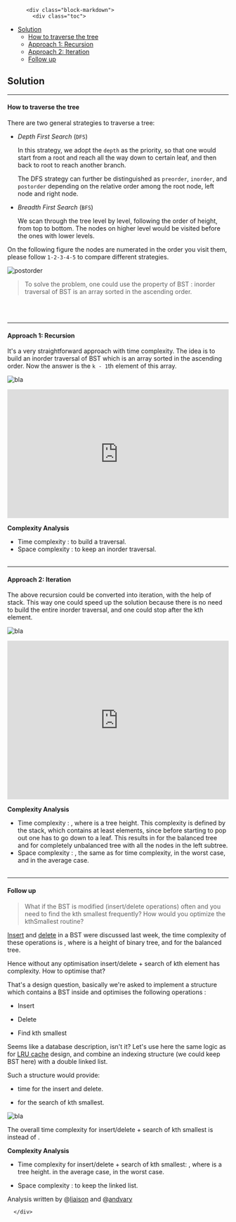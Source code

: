 <div class="article-body">
        
          <div class="block-markdown">
            <div class="toc">
<ul>
<li><a href="#solution">Solution</a><ul>
<li><a href="#how-to-traverse-the-tree">How to traverse the tree</a></li>
<li><a href="#approach-1-recursion">Approach 1: Recursion</a></li>
<li><a href="#approach-2-iteration">Approach 2: Iteration</a></li>
<li><a href="#follow-up">Follow up</a></li>
</ul>
</li>
</ul>
</div>
<h2 id="solution">Solution</h2>
<hr>
<h4 id="how-to-traverse-the-tree">How to traverse the tree</h4>
<p>There are two general strategies to traverse a tree:</p>
<ul>
<li>
<p><em>Depth First Search</em> (<code>DFS</code>)</p>
<p>In this strategy, we adopt the <code>depth</code> as the priority, so that one
would start from a root and reach all the way down to certain leaf,
and then back to root to reach another branch.</p>
<p>The DFS strategy can further be distinguished as
<code>preorder</code>, <code>inorder</code>, and <code>postorder</code> depending on the relative order
among the root node, left node and right node.</p>
</li>
<li>
<p><em>Breadth First Search</em> (<code>BFS</code>)</p>
<p>We scan through the tree level by level, following the order of height,
from top to bottom. The nodes on higher level would be visited before
the ones with lower levels.</p>
</li>
</ul>
<p>On the following figure the nodes are numerated in the order you visit them,
please follow <code>1-2-3-4-5</code> to compare different strategies.</p>
<p><img alt="postorder" src="../Figures/230/bfs_dfs.png"></p>
<blockquote>
<p>To solve the problem, one could use the property of BST : inorder traversal of BST
is an array sorted in the ascending order. </p>
</blockquote>
<p><br> 
<br></p>
<hr>
<h4 id="approach-1-recursion">Approach 1: Recursion</h4>
<p>It's a very straightforward approach with <script type="math/tex; mode=display">\mathcal{O}(N)</script> 
time complexity.
The idea is to build an inorder traversal of BST which is 
an array sorted in the ascending order. 
Now the answer is the <code>k - 1</code>th element of this array. </p>
<p><img alt="bla" src="../Figures/230/inorder.png"></p>
<iframe src="https://leetcode.com/playground/8B2Y2ArK/shared" frameborder="0" width="100%" height="293" name="8B2Y2ArK"></iframe>

<p><strong>Complexity Analysis</strong></p>
<ul>
<li>Time complexity : <script type="math/tex; mode=display">\mathcal{O}(N)</script> to build a traversal. </li>
<li>Space complexity : <script type="math/tex; mode=display">\mathcal{O}(N)</script> to keep an inorder traversal.
<br>
<br></li>
</ul>
<hr>
<h4 id="approach-2-iteration">Approach 2: Iteration</h4>
<p>The above recursion could be converted into iteration, 
with the help of stack. This way one could speed up the solution 
because there is no need to build the entire inorder traversal,
and one could stop after the kth element.</p>
<p><img alt="bla" src="../Figures/230/iteration.png"></p>
<iframe src="https://leetcode.com/playground/Z2JBGMv5/shared" frameborder="0" width="100%" height="361" name="Z2JBGMv5"></iframe>

<p><strong>Complexity Analysis</strong></p>
<ul>
<li>Time complexity : <script type="math/tex; mode=display">\mathcal{O}(H + k)</script>, where <script type="math/tex; mode=display">H</script> is a tree height.
This complexity is defined by the stack, which contains at least <script type="math/tex; mode=display">H + k</script> elements, since before
starting to pop out one has to go down to a leaf. This results in 
<script type="math/tex; mode=display">\mathcal{O}(\log N + k)</script> for the balanced tree and 
<script type="math/tex; mode=display">\mathcal{O}(N + k)</script> for completely unbalanced tree with all
 the nodes in the left subtree. </li>
<li>Space complexity : <script type="math/tex; mode=display">\mathcal{O}(H + k)</script>, the same as for time complexity, 
<script type="math/tex; mode=display">\mathcal{O}(N + k)</script> in the worst case,
 and <script type="math/tex; mode=display">\mathcal{O}(\log N + k)</script> in the average case.
<br>
<br></li>
</ul>
<hr>
<h4 id="follow-up">Follow up</h4>
<blockquote>
<p>What if the BST is modified (insert/delete operations) 
often and you need to find the kth smallest frequently? 
How would you optimize the kthSmallest routine?</p>
</blockquote>
<p><a href="https://leetcode.com/articles/insert-into-a-bst/">Insert</a> 
and <a href="https://leetcode.com/articles/delete-node-in-a-bst/">delete</a> 
in a BST were discussed last week, the time complexity of these 
operations is <script type="math/tex; mode=display">\mathcal{O}(H)</script>, where <script type="math/tex; mode=display">H</script> is a height of binary tree,
and <script type="math/tex; mode=display">H = \log N</script> for the balanced tree.</p>
<p>Hence without any optimisation insert/delete + search of kth element has 
<script type="math/tex; mode=display">\mathcal{O}(2H + k)</script> complexity. 
How to optimise that? </p>
<p>That's a design question, 
basically we're asked to implement a structure 
which contains a BST inside and
optimises the following operations :</p>
<ul>
<li>
<p>Insert</p>
</li>
<li>
<p>Delete</p>
</li>
<li>
<p>Find kth smallest</p>
</li>
</ul>
<p>Seems like a database description, isn't it? 
Let's use here the same logic as for <a href="https://leetcode.com/articles/lru-cache/">LRU cache</a>
design, and combine an indexing structure (we could keep BST here)
with a double linked list. </p>
<p>Such a structure would provide:</p>
<ul>
<li>
<p>
<script type="math/tex; mode=display">\mathcal{O}(H)</script> time for the insert and delete.</p>
</li>
<li>
<p>
<script type="math/tex; mode=display">\mathcal{O}(k)</script> for the search of kth smallest.</p>
</li>
</ul>
<p><img alt="bla" src="../Figures/230/linked_list2.png"></p>
<p>The overall time complexity for insert/delete + search of kth smallest
is <script type="math/tex; mode=display">\mathcal{O}(H + k)</script> instead of <script type="math/tex; mode=display">\mathcal{O}(2H + k)</script>. </p>
<p><strong>Complexity Analysis</strong></p>
<ul>
<li>
<p>Time complexity for insert/delete + search of kth smallest: 
<script type="math/tex; mode=display">\mathcal{O}(H + k)</script>, where <script type="math/tex; mode=display">H</script> is a tree height.
<script type="math/tex; mode=display">\mathcal{O}(\log N + k)</script> in the average case,
<script type="math/tex; mode=display">\mathcal{O}(N + k)</script> in the worst case.</p>
</li>
<li>
<p>Space complexity : <script type="math/tex; mode=display">\mathcal{O}(N)</script> to keep the linked list.</p>
</li>
</ul>
<p>Analysis written by @<a href="https://leetcode.com/liaison/">liaison</a>
and @<a href="https://leetcode.com/andvary/">andvary</a></p>
          </div>
        
      </div>
